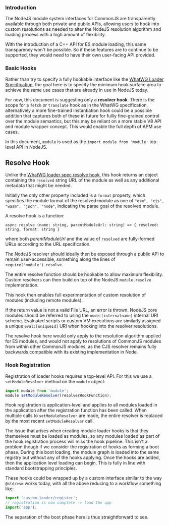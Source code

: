 ### Introduction

The NodeJS module system interfaces for CommonJS are transparently available through both private and public APIs, allowing users to hook into custom resolutions as needed to alter the NodeJS resolution algorithm and loading process with a high amount of flexibility.

With the introduction of a C++ API for ES module loading, this same transparency won't be possible. So if these features
are to continue to be supported, they would need to have their own user-facing API provided.

### Basic Hooks

Rather than try to specify a fully hookable interface like the [WhatWG Loader Specification](https://github.com/whatwg/loader), the goal here is to specify the minimum hook surface area to achieve the same use cases that are already in use in NodeJS today.

For now, this document is suggesting only a **resolver hook**. There is the scope for a `fetch` or `translate` hook as in the WhatWG specification, alternatively a more fine-trained instantiation hook could be a possible addition that captures both of these in future for fullly fine-grained control over the module semantics, but this may be reliant on a more stable V8 API and module wrapper concept. This would enable the full depth of APM use cases.

In this document, `module` is used as the `import module from 'module'` top-level API in NodeJS.

## Resolve Hook

Unlike the [WhatWG loader spec resolve hook](https://whatwg.github.io/loader/#resolve), this hook returns an object containing the `resolved` string URL of the module as well as any additional metadata that might be needed.

Initially the only other property included is a `format` property, which specifies the module format of the resolved module as one of `"esm", "cjs", "wasm", "json", "node"`, indicating the parse goal of the resolved module.

A resolve hook is a function:

```
async resolve (name: string, parentModuleUrl: string) => { resolved: string, format: string }
```

where both _parentModuleUrl_ and the value of `resolved` are fully-formed URLs according to the URL specification.

The NodeJS resolver should ideally then be exposed through a public API to remain user-accessible, something along the lines of `require('module').resolve`.

The entire resolve function should be hookable to allow maximum flexibility. Custom resolvers can then build on top of the NodeJS `module.resolve` implementation.

This hook then enables full experimentation of custom resolution of modules (including remote modules).

If the return value is not a valid File URL, an error is thrown. NodeJS core modules should be referred to using the `node:[internalname]` internal URI scheme. Evaluated scripts or custom VM executions are similarly assigned a unique `eval:[uniqueId]` URI when hooking into the resolver resolutions.

The resolve hook here would only apply to the resolution algorithm applied for ES modules, and would not apply to resolutions of CommonJS modules from within other CommonJS modules, as the CJS resolver remains fully backwards compatible with its existing implementation in Node.

### Hook Registration

Registration of loader hooks requires a top-level API. For this we use a `setModuleResolver` method on the `module` object:

```js
import module from 'module';
module.setModuleResolver(resolverHookFunction);
```

Hook registration is application-level and applies to all modules loaded in the application after the registration function has been called.
When multiple calls to `setModuleResolver` are made, the entire resolver is replaced by the most recent `setModuleResolver` call.

The issue that arises when creating module loader hooks is that they themselves must be loaded as modules, so any modules loaded as part of the hook registration process will miss the hook pipeline. This isn't a problem though if we consider the registration of hooks as forming a boot phase. During this boot loading, the module graph is loaded into the same registry but without any of the hooks applying. Once the hooks are added, then the application level loading can begin. This is fully in line with standard bootstrapping principles.

These hooks could be wrapped up by a custom interface similar to the way `@std/esm` works today, with all the above reducing to a workflow something like:

```js
import 'custom-loader/register';
// registration is now complete -> load the app
import('app');
```

The separation of the boot phase here is thus straightforward to see.
